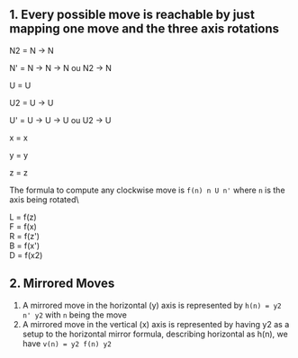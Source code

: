 ## 1. Every possible move is reachable by just mapping one move and the three axis rotations

N2 = N -> N

N' = N -> N -> N ou N2 -> N

U = U

U2 = U -> U

U' = U -> U -> U ou U2 -> U

x = x

y = y

z = z

The formula to compute any clockwise move is `f(n) n U n'` where `n` is the axis being rotated\

L = f(z)\
F = f(x)\
R = f(z')\
B = f(x')\
D = f(x2)

## 2. Mirrored Moves

1. A mirrored move in the horizontal (y) axis is represented by `h(n) = y2 n' y2` with `n` being the move
2. A mirrored move in the vertical (x) axis is represented by having y2 as a setup to the horizontal mirror formula, describing horizontal as h(n), we have `v(n) = y2 f(n) y2`
